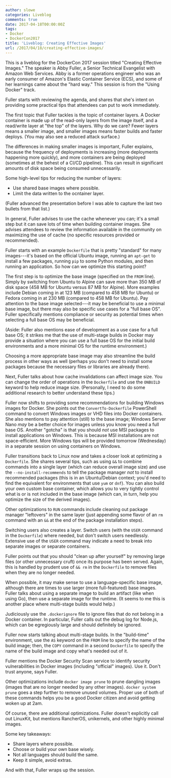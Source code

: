 ```yaml
---
author: slowe
categories: Liveblog
comments: true
date: 2017-04-18T00:00:00Z
tags:
- Docker
- DockerCon2017
title: 'Liveblog: Creating Effective Images'
url: /2017/04/18/creating-effective-images/
---
```


This is a liveblog for the DockerCon 2017 session titled "Creating Effective Images." The speaker is Abby Fuller, a Senior Technical Evangelist with Amazon Web Services. Abby is a former operations engineer who was an early consumer of Amazon's Elastic Container Service (ECS), and some of her learnings came about the "hard way." This session is from the "Using Docker" track.<!--more-->

Fuller starts with reviewing the agenda, and shares that she's intent on providing some practical tips that attendees can put to work immediately.

The first topic that Fuller tackles is the topic of container layers. A Docker container is made up of the read-only layers from the image itself, and a read/write layer at "the top" of the layers. Why do we care? Fewer layers means a smaller image, and smaller images means faster builds and faster deploys. (You may also see a reduced attack surface.)

The differences in making smaller images is important, Fuller explains, because the frequency of deployments is increasing (more deployments happening more quickly), and more containers are being deployed (sometimes at the behest of a CI/CD pipeline). This can result in significant amounts of disk space being consumed unnecessarily.

Some high-level tips for reducing the number of layers:

* Use shared base images where possible.
* Limit the data written to the ocntainer layer.

(Fuller advanced the presentation before I was able to capture the last two bullets from that list.)

In general, Fuller advises to use the cache whenever you can; it's a small step but it can save lots of time when building container images. She advises attendees to review the information available in the community on maximizing the use of cache (no specific resources provided or recommended).

Fuller starts with an example `Dockerfile` that is pretty "standard" for many images---it's based on the official Ubuntu image, running an `apt-get` to install a few packages, running `pip` to some Python modules, and then running an application. So how can we optimize this starting point?

The first step is to optimize the base image (specified on the `FROM` line). Simply by switching from Ubuntu to Alpine can save more than 350 MB of disk space (458 MB for Ubuntu versus 87 MB for Alpine). More examples include Debian coming in at 123 MB (compared to 458 MB for Ubuntu) or Fedora coming in at 230 MB (compared to 458 MB for Ubuntu). Pay attention to the base image selected---it may be beneficial to use a minimal base image, but there may also be specific use cases for a "full base OS". Fuller specifically mentions compliance or security as potential times when selecting a full base OS may be beneficial.

(Aside: Fuller also mentions ease of development as a use case for a full base OS; it strikes me that the use of multi-stage builds in Docker may provide a situation where you can use a full base OS for the initial build environments and a more minimal OS for the runtime environment.)

Choosing a more appropriate base image may also streamline the build process in other ways as well (perhaps you don't need to install some packages because the necessary files or libraries are already there).

Next, Fuller talks about how cache invalidations can affect image size. You can change the order of operations in the `Dockerfile` and use the `ONBUILD` keyword to help reduce image size. (Personally, I need to do some additional research to better understand these tips.)

Fuller now shifts to providing some recommendations for building Windows images for Docker. She points out the `ConvertTo-Dockerfile` PowerShell command to convert Windows images or VHD files into Docker containers. She also mentions to pay attention (still) to the base image; Windows Server Nano _may_ be a better choice for images unless you know you need a full base OS. Another "gotcha" is that you should _not_ use MSI packages to install applications on Windows. This is because MSI installations are not space-efficient. More Windows tips will be provided tomorrow (Wednesday) in a separate session on using containers on Windows.

Fuller transitions back to Linux now and takes a closer look at optimizing a `Dockerfile`. She shares several tips, such as using `&&` to combine commands into a single layer (which can reduce overall image size) and use the `--no-install-recommends` to tell the package manager _not_ to install recommended packages (this is in an Ubuntu/Debian context; you'd need to find the equivalent for environments that use `yum` or `dnf`). You can also build your own custom base container, which allows you to very tightly control what is or is not included in the base image (which can, in turn, help you optimize the size of the derived images).

Other optimizations to `RUN` commands include cleaning out package manager "leftovers" in the same layer (just appending some flavor of an `rm` command with an `&&` at the end of the package installation steps).

Switching users also creates a layer. Switch users (with the `USER` command in the `Dockerfile`) where needed, but don't switch users needlessly. Extensive use of the `USER` command may indicate a need to break into separate images or separate containers.

Fuller points out that you should "clean up after yourself" by removing large files (or other unnecessary cruft) once its purpose has been served. Again, this is handled by prudent use of `&& rm` in the `Dockerfile` to remove files when they are no longer needed.

When possible, it may make sense to use a language-specific base image, although there are times to use larger (more full-featured) base images. Fuller talks about using a separate image to build an artifact (like when using Go), then use a separate image for the runtime. (It seems to me this is another place where multi-stage builds would help.)

Judiciously use the `.dockerignore` file to ignore files that do not belong in a Docker container. In particular, Fuller calls out the debug log for Node.js, which can be egregiously large and should definitely be ignored.

Fuller now starts talking about multi-stage builds. In the "build-time" environment, use the `AS` keyword on the `FROM` line to specify the name of the build image; then, the `COPY` command in a second `Dockerfile` to specify the name of the build image and copy what's needed out of it.

Fuller mentions the Docker Security Scan service to identify security vulnerabilities in Docker images (including "official" images). Use it. Don't trust anyone, says Fuller.

Other optimizations include `docker image prune` to prune dangling images (images that are no longer needed by any other images). `docker system prune` goes a step further to remove unused volumes. Proper use of both of these commands helps you be a good Docker citizen and avoid getting woken up at 2am.

Of course, there are additional optimizations. Fuller doesn't explicitly call out LinuxKit, but mentions RancherOS, unikernels, and other highly minimal images.

Some key takeaways:

* Share layers where possible.
* Choose or build your own base wisely.
* Not all languages should build the same.
* Keep it simple, avoid extras.

And with that, Fuller wraps up the session.
